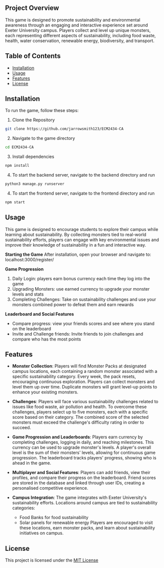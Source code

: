 ## Project Overview
This game is designed to promote sustainability and environmental awareness through an engaging and interactive experience set around Exeter University campus. Players collect and level up unique monsters, each representing different aspects of sustainability, including food waste, health, water conservation, renewable energy, biodiversity, and transport. 

## Table of Contents
- [Installation](#installation)
- [Usage](#usage)
- [Features](#features)
- [License](#license)

## Installation
To run the game, follow these steps:
1. Clone the Repository
```sh
git clone https://github.com/jarrowsmith123/ECM2434-CA
```
2. Navigate to the game directory
```sh
cd ECM2434-CA
```
3. Install dependencies
```sh
npm install
```
4. To start the backend server, navigate to the backend directory and run
```sh
python3 manage.py runserver
```
4. To start the frontend server, navigate to the frontend directory and run
```sh
npm start
```

## Usage
This game is designed to encourage students to explore their campus while learning about sustainability. By collecting monsters tied to real-world sustainability efforts, players can engage with key environmental issues and improve their knowledge of sustainability in a fun and interactive way.

**Starting the Game**
After installation, open your browser and navigate to:
localhost:3000/register/

**Game Progression**
1. Daily Login: players earn bonus currency each time they log into the game
2. Upgrading Monsters: use earned currency to upgrade your monster levels and stats
3. Completing Challenges: Take on sustainability challenges and use your monsters combined power to defeat them and earn rewards

**Leaderboard and Social Features**
- Compare progress: view your friends scores and see where you stand on the leaderboard
- Invite and Challenge friends: Invite friends to join challenges and compare who has the most points

## Features
- **Monster Collection**: Players will find Monster Packs at designated campus locations, each containing a random monster associated with a specific sustainability category.
Every week, the pack resets, encouraging continuous exploration.
Players can collect monsters and level them up over time.
Duplicate monsters will grant level-up points to enhance your existing monsters.

- **Challenges**: Players will face various sustainability challenges related to issues like food waste, air pollution and health.
To overcome these challenges, players select up to five monsters, each with a specific score based on their category. The combined score of the selected monsters must exceed the challenge's difficulty rating in order to succeed.

- **Game Progression and Leaderboards**: Players earn currency by completing challenges, logging in daily, and reaching milestones. This currency can be used to upgrade monster's levels.
A player's overall level is the sum of their monsters' levels, allowing for continuous game progression. 
The leaderboard tracks players' progress, showing who is ahead in the game.

- **Multiplayer and Social Features**: Players can add friends, view their profiles, and compare their progress on the leaderboard. Friend scores are stored in the database and linked through user IDs, creating a personalised competitive experience. 

- **Campus Integration**: The game integrates with Exeter University's sustainability efforts. Locations around campus are tied to sustainability categories:
    - Food Banks for food sustainability
    - Solar panels for renewable energy
Players are encouraged to visit these locations, earn monster packs, and learn about sustainability initiatives on campus.

## License
This project is licensed under the [MIT License](LICENSE)


